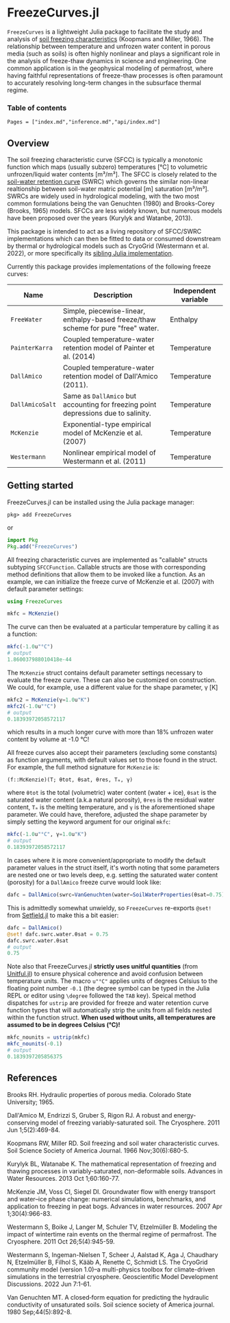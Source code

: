 # FreezeCurves.jl

`FreezeCurves` is a lightweight Julia package to facilitate the study and analysis of [soil freezing characteristics](https://acsess.onlinelibrary.wiley.com/doi/abs/10.2136/sssaj1966.03615995003000060011x) (Koopmans and Miller, 1966). The relationship between temperature and unfrozen water content in porous media (such as soils) is often highly nonlinear and plays a significant role in the analysis of freeze-thaw dynamics in science and engineering. One common application is in the geophysical modeling of permafrost, where having faithful representations of freeze-thaw processes is often paramount to accurately resolving long-term changes in the subsurface thermal regime.

### Table of contents

```@contents
Pages = ["index.md","inference.md","api/index.md"]
```

## Overview

The soil freezing characteristic curve (SFCC) is typically a monotonic function which maps (usually subzero) temperatures [°C] to volumetric unfrozen/liquid water contents [m³/m³]. The SFCC is closely related to the [soil-water retention curve](https://en.wikipedia.org/wiki/Water_retention_curve) (SWRC) which governs the similar non-linear realtionship between soil-water matric potential [m] saturation [m³/m³]. SWRCs are widely used in hydrological modeling, with the two most common formulations being the van Genuchten (1980) and Brooks-Corey (Brooks, 1965) models. SFCCs are less widely known, but numerous models have been proposed over the years (Kurylyk and Watanbe, 2013).

This package is intended to act as a living repository of SFCC/SWRC implementations which can then be fitted to data or consumed downstream by thermal or hydrological models such as CryoGrid (Westermann et al. 2022), or more specifically its [sibling Julia implementation](https://github.com/CryoGrid/CryoGrid.jl).

Currently this package provides implementations of the following freeze curves:

| Name         | Description | Independent variable |
|--------------|-------------|------------|
| `FreeWater`  | Simple, piecewise-linear, enthalpy-based freeze/thaw scheme for pure "free" water. | Enthalpy |
| `PainterKarra` | Coupled temperature-water retention model of Painter et al. (2014) | Temperature |
| `DallAmico`  | Coupled temperature-water retention model of Dall'Amico (2011). | Temperature |
| `DallAmicoSalt`  | Same as `DallAmico` but accounting for freezing point depressions due to salinity. | Temperature |
| `McKenzie`   | Exponential-type empirical model of McKenzie et al. (2007) | Temperature |
| `Westermann` | Nonlinear empirical model of Westermann et al. (2011)  | Temperature |

## Getting started

FreezeCurves.jl can be installed using the Julia package manager:

```
pkg> add FreezeCurves
```
or
```julia
import Pkg
Pkg.add("FreezeCurves")
```

All freezing characteristic curves are implemented as "callable" structs subtyping `SFCCFunction`. Callable structs are those with corresponding method definitions that allow them to be invoked like a function. As an example, we can initialize the freeze curve of McKenzie et al. (2007) with default parameter settings:

```julia
using FreezeCurves

mkfc = McKenzie()
```

The curve can then be evaluated at a particular temperature by calling it as a function:

```julia
mkfc(-1.0u"°C")
# output
1.860037988010418e-44
```

The `McKenzie` struct contains default parameter settings necessary to evaluate the freeze curve. These can also be customized on construction. We could, for example, use a different value for the shape parameter, γ [K]

```julia
mkfc2 = McKenzie(γ=1.0u"K")
mkfc2(-1.0u"°C")
# output
0.18393972058572117
```
which results in a much longer curve with more than 18% unfrozen water content by volume at -1.0 °C!

All freeze curves also accept their parameters (excluding some constants) as function arguments, with default values set to those found in the struct. For example, the full method signature for `McKenzie` is:

`(f::McKenzie)(T; θtot, θsat, θres, Tₘ, γ)`

where `θtot` is the total (volumetric) water content (water + ice), `θsat` is the saturated water content (a.k.a natural porosity), `θres` is the residual water content, `Tₘ` is the melting temperature, and `γ` is the aforementioned shape parameter. We could have, therefore, adjusted the shape parameter by simply setting the keyword argument for our original `mkfc`:

```julia
mkfc(-1.0u"°C", γ=1.0u"K")
# output
0.18393972058572117
```

In cases where it is more convenient/appropriate to modify the default parameter values in the struct itself, it's worth noting that some parameters are nested one or two levels deep, e.g. setting the saturated water content (porosity) for a `DallAmico` freeze curve would look like:

```julia
dafc = DallAmico(swrc=VanGenuchten(water=SoilWaterProperties(θsat=0.75)))
```
This is admittedly somewhat unwieldy, so `FreezeCurves` re-exports `@set!` from [Setfield.jl](https://github.com/jw3126/Setfield.jl) to make this a bit easier:

```julia
dafc = DallAmico()
@set! dafc.swrc.water.θsat = 0.75
dafc.swrc.water.θsat
# output
0.75
```

Note also that FreezeCurves.jl **strictly uses unitful quantities** (from [Unitful.jl](https://github.com/PainterQubits/Unitful.jl)) to ensure physical coherence and avoid confusion between temperature units. The macro `u"°C"` applies units of degrees Celsius to the floating point number `-0.1` (the degree symbol can be typed in the Julia REPL or editor using `\degree` followed the `TAB` key). Speical method dispatches for `ustrip` are provided for freeze and water retention curve function types that will automatically strip the units from all fields nested within the function struct. **When used without units, all temperatures are assumed to be in degrees Celsius (°C)!**

```julia
mkfc_nounits = ustrip(mkfc)
mkfc_nounits(-0.1)
# output
0.1839397205856375
```

## References

Brooks RH. Hydraulic properties of porous media. Colorado State University; 1965.

Dall'Amico M, Endrizzi S, Gruber S, Rigon RJ. A robust and energy-conserving model of freezing variably-saturated soil. The Cryosphere. 2011 Jun 1;5(2):469-84.

Koopmans RW, Miller RD. Soil freezing and soil water characteristic curves. Soil Science Society of America Journal. 1966 Nov;30(6):680-5.

Kurylyk BL, Watanabe K. The mathematical representation of freezing and thawing processes in variably-saturated, non-deformable soils. Advances in Water Resources. 2013 Oct 1;60:160-77.

McKenzie JM, Voss CI, Siegel DI. Groundwater flow with energy transport and water–ice phase change: numerical simulations, benchmarks, and application to freezing in peat bogs. Advances in water resources. 2007 Apr 1;30(4):966-83.

Westermann S, Boike J, Langer M, Schuler TV, Etzelmüller B. Modeling the impact of wintertime rain events on the thermal regime of permafrost. The Cryosphere. 2011 Oct 26;5(4):945-59.

Westermann S, Ingeman-Nielsen T, Scheer J, Aalstad K, Aga J, Chaudhary N, Etzelmüller B, Filhol S, Kääb A, Renette C, Schmidt LS. The CryoGrid community model (version 1.0)–a multi-physics toolbox for climate-driven simulations in the terrestrial cryosphere. Geoscientific Model Development Discussions. 2022 Jun 7:1-61.

Van Genuchten MT. A closed‐form equation for predicting the hydraulic conductivity of unsaturated soils. Soil science society of America journal. 1980 Sep;44(5):892-8.

